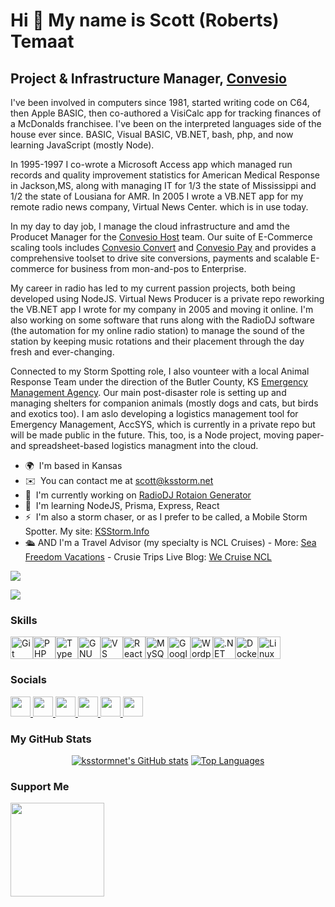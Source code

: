 Hi 👋 My name is Scott (Roberts) Temaat
=======================================

Project & Infrastructure Manager, [Convesio](https://convesio.com)
------------------------------------------

I've been involved in computers since 1981, started writing code on C64, then Apple BASIC, then co-authored a VisiCalc app for tracking finances of a McDonalds franchisee. I've been on the interpreted languages side of the house ever since. BASIC, Visual BASIC, VB.NET, bash, php, and now learning JavaScript (mostly Node). 

In 1995-1997 I co-wrote a Microsoft Access app which managed run records and quality improvement statistics for American Medical Response in Jackson,MS, along with managing IT for 1/3 the state of Mississippi and 1/2 the state of Lousiana for AMR. In 2005 I wrote a VB.NET app for my remote radio news company, Virtual News Center. which is in use today.

In my day to day job, I manage the cloud infrastructure and amd the Producet Manager for the [Convesio Host](https://convesio.com/features/) team. Our suite of E-Commerce scaling tools includes [Convesio Convert](https://convesio.com/convert/) and [Convesio Pay](https://convesio.com/pay) and provides a comprehensive toolset to drive site conversions, payments and scalable E-commerce for business from mon-and-pos to Enterprise.

My career in radio has led to my current passion projects, both being developed using NodeJS. Virtual News Producer is a private repo reworking the VB.NET app I wrote for my company in 2005 and moving it online. I'm also working on some software that runs along with the RadioDJ software (the automation for my online radio station) to manage the sound of the station by keeping music rotations and their placement through the day fresh and ever-changing.

Connected to my Storm Spotting role, I also vounteer with a local Animal Response Team under the direction of the Butler County, KS [Emergency Management Agency](https://www.bucoks.com/206/Emergency-Management). Our main post-disaster role is setting up and managing shelters for companion animals (mostly dogs and cats, but birds and exotics too). I am aslo developing a logistics management tool for Emergency Management, AccSYS, which is currently in a private repo but will be made public in the future. This, too, is a Node project, moving paper- and spreadsheet-based logistics managment into the cloud.

*   🌍  I'm based in Kansas
*   ✉️  You can contact me at [scott@ksstorm.net](mailto:scott@ksstorm.net)
*   🚀  I'm currently working on [RadioDJ Rotaion Generator](http://github.com/ksstormnet/rdj-rotations-node)
*   🧠  I'm learning NodeJS, Prisma, Express, React
*   ⚡  I'm also a storm chaser, or as I prefer to be called, a Mobile Storm Spotter. My site: [KSStorm.Info](https://ksstorm.info)
*   🛳️  AND I'm a Travel Advisor (my specialty is NCL Cruises) - More: [Sea Freedom Vacations](https://seafreedom.vacations) - Crusie Trips Live Blog: [We Cruise NCL](https://wecruisencl.com)


<a href="https://www.x.com/KSstormInfo" target="_blank" rel="noreferrer"><img src="https://img.shields.io/twitter/follow/KSstormInfo?logo=twitter&style=for-the-badge&color=0891b2&labelColor=1c1917"/></a> 

<a href="https://www.twitch.tv/KSStormInfo" target="_blank" rel="noreferrer"><img src="https://img.shields.io/twitch/status/KSStormInfo?logo=twitchsx&style=for-the-badge&color=0891b2&labelColor=1c1917&label=TWITCH+STATUS" /></a>

### Skills 
<p align="left">
<a href="https://git-scm.com/" target="_blank" rel="noreferrer"><img src="https://raw.githubusercontent.com/danielcranney/readme-generator/main/public/icons/skills/git-colored.svg" width="36" height="36" alt="Git" /></a><a href="https://www.php.net/" target="_blank" rel="noreferrer"><img src="https://raw.githubusercontent.com/danielcranney/readme-generator/main/public/icons/skills/php-colored.svg" width="36" height="36" alt="PHP" /></a><a href="https://www.typescriptlang.org/" target="_blank" rel="noreferrer"><img src="https://raw.githubusercontent.com/danielcranney/readme-generator/main/public/icons/skills/typescript-colored.svg" width="36" height="36" alt="TypeScript" /></a><a href="https://www.gnu.org/software/bash/" target="_blank" rel="noreferrer"><img src="https://raw.githubusercontent.com/danielcranney/readme-generator/main/public/icons/skills/gnubash.svg" width="36" height="36" alt="GNU Bash" /></a><a href="https://code.visualstudio.com/" target="_blank" rel="noreferrer"><img src="https://raw.githubusercontent.com/danielcranney/readme-generator/main/public/icons/skills/visualstudiocode.svg" width="36" height="36" alt="VS Code" /></a><a href="https://reactjs.org/" target="_blank" rel="noreferrer"><img src="https://raw.githubusercontent.com/danielcranney/readme-generator/main/public/icons/skills/react-colored.svg" width="36" height="36" alt="React" /></a><a href="https://www.mysql.com/" target="_blank" rel="noreferrer"><img src="https://raw.githubusercontent.com/danielcranney/readme-generator/main/public/icons/skills/mysql-colored.svg" width="36" height="36" alt="MySQL" /></a><a href="https://cloud.google.com/" target="_blank" rel="noreferrer"><img src="https://raw.githubusercontent.com/danielcranney/readme-generator/main/public/icons/skills/googlecloud-colored.svg" width="36" height="36" alt="Google Cloud" /></a><a href="https://wordpress.com" target="_blank" rel="noreferrer"><img src="https://raw.githubusercontent.com/danielcranney/readme-generator/main/public/icons/skills/wordpress-colored.svg" width="36" height="36" alt="Wordpress" /></a><a href="https://dotnet.microsoft.com/en-us/" target="_blank" rel="noreferrer"><img src="https://raw.githubusercontent.com/danielcranney/readme-generator/main/public/icons/skills/dot-net-colored.svg" width="36" height="36" alt=".NET" /></a><a href="https://www.docker.com/" target="_blank" rel="noreferrer"><img src="https://raw.githubusercontent.com/danielcranney/readme-generator/main/public/icons/skills/docker-colored.svg" width="36" height="36" alt="Docker" /></a><a href="https://www.linux.org" target="_blank" rel="noreferrer"><img src="https://raw.githubusercontent.com/danielcranney/readme-generator/main/public/icons/skills/linux-colored.svg" width="36" height="36" alt="Linux" /></a></p>

### Socials

<p align="left">
<a href="https://www.facebook.com/stemaat" target="_blank" rel="noreferrer">
<picture>
<source media="(prefers-color-scheme: dark)" srcset="https://raw.githubusercontent.com/danielcranney/readme-generator/main/public/icons/socials/facebook-dark.svg" />
<source media="(prefers-color-scheme: light)" srcset="https://raw.githubusercontent.com/danielcranney/readme-generator/main/public/icons/socials/facebook.svg" />
<img src="https://raw.githubusercontent.com/danielcranney/readme-generator/main/public/icons/socials/facebook.svg" width="32" height="32" />
</picture>
</a>
 <a href="https://www.github.com/ksstormnet" target="_blank" rel="noreferrer">
<picture>
<source media="(prefers-color-scheme: dark)" srcset="https://raw.githubusercontent.com/danielcranney/readme-generator/main/public/icons/socials/github-dark.svg" />
<source media="(prefers-color-scheme: light)" srcset="https://raw.githubusercontent.com/danielcranney/readme-generator/main/public/icons/socials/github.svg" />
<img src="https://raw.githubusercontent.com/danielcranney/readme-generator/main/public/icons/socials/github.svg" width="32" height="32" />
</picture>
</a>
 <a href="https://www.linkedin.com/in/stemaat" target="_blank" rel="noreferrer">
<picture>
<source media="(prefers-color-scheme: dark)" srcset="https://raw.githubusercontent.com/danielcranney/readme-generator/main/public/icons/socials/linkedin-dark.svg" />
<source media="(prefers-color-scheme: light)" srcset="https://raw.githubusercontent.com/danielcranney/readme-generator/main/public/icons/socials/linkedin.svg" />
<img src="https://raw.githubusercontent.com/danielcranney/readme-generator/main/public/icons/socials/linkedin.svg" width="32" height="32" />
</picture>
</a>
 <a href="https://www.x.com/KSstormInfo" target="_blank" rel="noreferrer">
<picture>
<source media="(prefers-color-scheme: dark)" srcset="https://raw.githubusercontent.com/danielcranney/readme-generator/main/public/icons/socials/twitter-dark.svg" />
<source media="(prefers-color-scheme: light)" srcset="https://raw.githubusercontent.com/danielcranney/readme-generator/main/public/icons/socials/twitter.svg" />
<img src="https://raw.githubusercontent.com/danielcranney/readme-generator/main/public/icons/socials/twitter.svg" width="32" height="32" />
</picture>
</a>
 <a href="https://www.youtube.com/@KSStormInfo" target="_blank" rel="noreferrer">
<picture>
<source media="(prefers-color-scheme: dark)" srcset="https://raw.githubusercontent.com/danielcranney/readme-generator/main/public/icons/socials/youtube-dark.svg" />
<source media="(prefers-color-scheme: light)" srcset="https://raw.githubusercontent.com/danielcranney/readme-generator/main/public/icons/socials/youtube.svg" />
<img src="https://raw.githubusercontent.com/danielcranney/readme-generator/main/public/icons/socials/youtube.svg" width="32" height="32" />
</picture>
</a>
 <a href="https://www.twitch.tv/KSStormInfo" target="_blank" rel="noreferrer">
<picture>
<source media="(prefers-color-scheme: dark)" srcset="https://raw.githubusercontent.com/danielcranney/readme-generator/main/public/icons/socials/twitch-dark.svg" />
<source media="(prefers-color-scheme: light)" srcset="https://raw.githubusercontent.com/danielcranney/readme-generator/main/public/icons/socials/twitch.svg" />
<img src="https://raw.githubusercontent.com/danielcranney/readme-generator/main/public/icons/socials/twitch.svg" width="32" height="32" />
</picture>
</a></p>

### My GitHub Stats
<p align="center">
<a href="http://www.github.com/ksstormnet"><img src="https://github-readme-stats.vercel.app/api?username=ksstormnet&show_icons=true&hide=&count_private=true&title_color=0891b2&text_color=ffffff&icon_color=0891b2&bg_color=1c1917&hide_border=true&show_icons=true" alt="ksstormnet's GitHub stats" /></a> <a href="https://github.com/ksstormnet" align="left"><img src="https://github-readme-stats.vercel.app/api/top-langs/?username=ksstormnet&langs_count=10&title_color=0891b2&text_color=ffffff&icon_color=0891b2&bg_color=1c1917&hide_border=true&locale=en&custom_title=Top%20%Languages" alt="Top Languages" /></a>
</p>

### Support Me
<p align="left">
<a href="https://www.buymeacoffee.com/ksstorminfo"><img src="https://cdn.buymeacoffee.com/buttons/v2/default-yellow.png" width="150"/></a>
</p>
